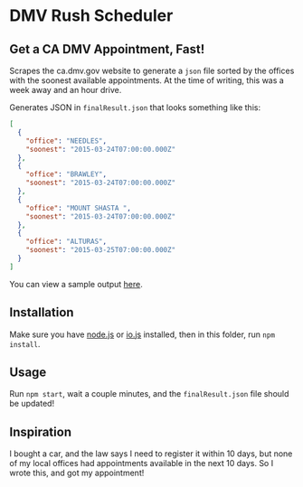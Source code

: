 # DMV Rush Scheduler
## Get a CA DMV Appointment, Fast!

Scrapes the ca.dmv.gov website to generate a `json` file sorted by the offices with the soonest available appointments.  At the time of writing, this was a week away and an hour drive.

Generates JSON in `finalResult.json` that looks something like this:
```json
[
  {
    "office": "NEEDLES",
    "soonest": "2015-03-24T07:00:00.000Z"
  },
  {
    "office": "BRAWLEY",
    "soonest": "2015-03-24T07:00:00.000Z"
  },
  {
    "office": "MOUNT SHASTA ",
    "soonest": "2015-03-24T07:00:00.000Z"
  },
  {
    "office": "ALTURAS",
    "soonest": "2015-03-25T07:00:00.000Z"
  }
]
```
You can view a sample output [here](./finalResult.json).

## Installation

Make sure you have [node.js](https://nodejs.org/) or [io.js](https://iojs.org/) installed, then in this folder, run `npm install`.

## Usage

Run `npm start`, wait a couple minutes, and the `finalResult.json` file should be updated!

## Inspiration

I bought a car, and the law says I need to register it within 10 days, but none of my local offices had appointments available in the next 10 days.  So I wrote this, and got my appointment!
